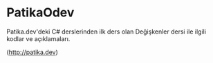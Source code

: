 # PatikaOdev
Patika.dev'deki C# derslerinden ilk ders olan Değişkenler dersi ile ilgili kodlar ve açıklamaları.

(http://patika.dev)
